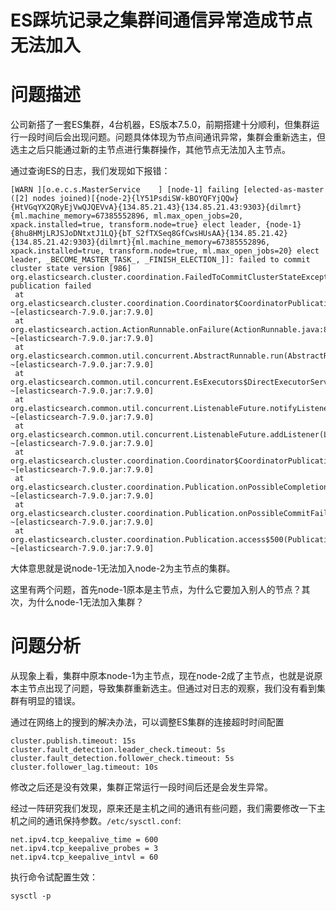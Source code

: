 # ES踩坑记录之集群间通信异常造成节点无法加入



# 问题描述

公司新搭了一套ES集群，4台机器，ES版本7.5.0，前期搭建十分顺利，但集群运行一段时间后会出现问题。问题具体体现为节点间通讯异常，集群会重新选主，但选主之后只能通过新的主节点进行集群操作，其他节点无法加入主节点。

通过查询ES的日志，我们发现如下报错：

```
[WARN ][o.e.c.s.MasterService    ] [node-1] failing [elected-as-master ([2] nodes joined)[{node-2}{lY51PsdiSW-kBOYQFYjQQw}{HtVGqYX2QRyEjVwQJQEVvA}{134.85.21.43}{134.85.21.43:9303}{dilmrt}{ml.machine_memory=67385552896, ml.max_open_jobs=20, xpack.installed=true, transform.node=true} elect leader, {node-1}{8hu8HMjLRJSJoDNtxtJ1LQ}{bT_S2fTXSeq8GfCwsHUsAA}{134.85.21.42}{134.85.21.42:9303}{dilmrt}{ml.machine_memory=67385552896, xpack.installed=true, transform.node=true, ml.max_open_jobs=20} elect leader, _BECOME_MASTER_TASK_, _FINISH_ELECTION_]]: failed to commit cluster state version [986]
org.elasticsearch.cluster.coordination.FailedToCommitClusterStateException: publication failed
 at org.elasticsearch.cluster.coordination.Coordinator$CoordinatorPublication$4.onFailure(Coordinator.java:1467) ~[elasticsearch-7.9.0.jar:7.9.0]
 at org.elasticsearch.action.ActionRunnable.onFailure(ActionRunnable.java:88) ~[elasticsearch-7.9.0.jar:7.9.0]
 at org.elasticsearch.common.util.concurrent.AbstractRunnable.run(AbstractRunnable.java:39) ~[elasticsearch-7.9.0.jar:7.9.0]
 at org.elasticsearch.common.util.concurrent.EsExecutors$DirectExecutorService.execute(EsExecutors.java:226) ~[elasticsearch-7.9.0.jar:7.9.0]
 at org.elasticsearch.common.util.concurrent.ListenableFuture.notifyListener(ListenableFuture.java:106) ~[elasticsearch-7.9.0.jar:7.9.0]
 at org.elasticsearch.common.util.concurrent.ListenableFuture.addListener(ListenableFuture.java:68) ~[elasticsearch-7.9.0.jar:7.9.0]
 at org.elasticsearch.cluster.coordination.Coordinator$CoordinatorPublication.onCompletion(Coordinator.java:1390) ~[elasticsearch-7.9.0.jar:7.9.0]
 at org.elasticsearch.cluster.coordination.Publication.onPossibleCompletion(Publication.java:125) ~[elasticsearch-7.9.0.jar:7.9.0]
 at org.elasticsearch.cluster.coordination.Publication.onPossibleCommitFailure(Publication.java:173) ~[elasticsearch-7.9.0.jar:7.9.0]
 at org.elasticsearch.cluster.coordination.Publication.access$500(Publication.java:42) ~[elasticsearch-7.9.0.jar:7.9.0]
```

大体意思就是说node-1无法加入node-2为主节点的集群。

这里有两个问题，首先node-1原本是主节点，为什么它要加入别人的节点？其次，为什么node-1无法加入集群？

# 问题分析

从现象上看，集群中原本node-1为主节点，现在node-2成了主节点，也就是说原本主节点出现了问题，导致集群重新选主。但通过对日志的观察，我们没有看到集群有明显的错误。

通过在网络上的搜到的解决办法，可以调整ES集群的连接超时时间配置

```
cluster.publish.timeout: 15s
cluster.fault_detection.leader_check.timeout: 5s
cluster.fault_detection.follower_check.timeout: 5s
cluster.follower_lag.timeout: 10s
```

修改之后还是没有效果，集群正常运行一段时间后还是会发生异常。

经过一阵研究我们发现，原来还是主机之间的通讯有些问题，我们需要修改一下主机之间的通讯保持参数。`/etc/sysctl.conf`:

```
net.ipv4.tcp_keepalive_time = 600
net.ipv4.tcp_keepalive_probes = 3 
net.ipv4.tcp_keepalive_intvl = 60 
```

执行命令试配置生效：

```
sysctl -p
```

